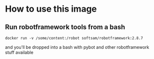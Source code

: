 # How to use this image

## Run robotframework tools from a bash
	
	docker run -v /some/content:/robot softsam/robotframework:2.8.7

and you'll be dropped into a bash with pybot and other robotframework stuff available